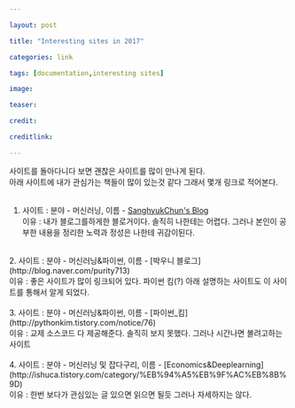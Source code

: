 ```yaml
---

layout: post

title: "Interesting sites in 2017"

categories: link

tags: [documentation,interesting sites]

image:

teaser:

credit:

creditlink:

---
```


사이트를 돌아다니다 보면 괜찮은 사이트를 많이 만나게 된다.<br>
아래 사이트에 내가 관심가는 책들이 많이 있는것 같다 그래서 몇개 링크로 적어본다.<br>
<br>
1. 사이트 : 분야 - 머신러닝, 이름 - [SanghyukChun's Blog](http://sanghyukchun.github.io/74/)<br>
이유 : 내가 블로그를하게한 블로거이다. 솔직히 나한테는 어렵다. 그러나 본인이 공부한 내용을 정리한 노력과 정성은 나한테 귀감이된다.<br>
<br>
2. 사이트 : 분야 - 머신러닝&파이썬, 이름 - [박우니 블로그](http://blog.naver.com/purity713)<br>
이유 : 좋은 사이트가 많이 링크되어 있다.   파이썬 킴(?) 아래 설명하는 사이트도 이 사이트를 통해서 알게 되었다.<br>
<br>
3. 사이트 : 분야 - 머신러닝&파이썬, 이름 - [파이썬_킴](http://pythonkim.tistory.com/notice/76)<br>
이유 : 교제 소스코드 다 제공해준다. 솔직히 보지 못했다. 그러나 시간나면 볼려고하는 사이트<br>
<br>
4. 사이트 : 분야 - 머신러닝 및 잡다구리, 이름 - [Economics&Deeplearning](http://ishuca.tistory.com/category/%EB%94%A5%EB%9F%AC%EB%8B%9D)<br>
이유 : 한번 보다가 관심있는 글 있으면 읽으면 될듯 그러나 자세하지는 않다.<br>
